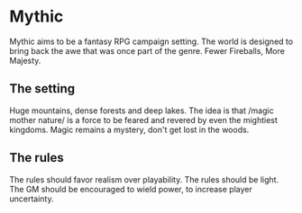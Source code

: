 # Mythic
Mythic aims to be a fantasy RPG campaign setting.  The world is designed to bring back the awe that was once part of the genre.  Fewer Fireballs, More Majesty.
## The setting
Huge mountains, dense forests and deep lakes.  The idea is that /magic mother nature/ is a force to be feared and revered by even the mightiest kingdoms.  Magic remains a mystery, don't get lost in the woods.
## The rules
The rules should favor realism over playability.  The rules should be light.  The GM should be encouraged to wield power, to increase player uncertainty.
